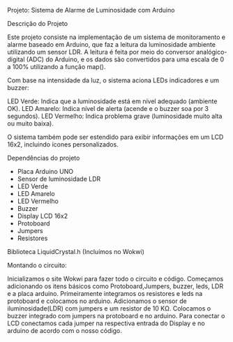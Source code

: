 Projeto: Sistema de Alarme de Luminosidade com Arduino


 Descrição do Projeto

Este projeto consiste na implementação de um sistema de monitoramento e alarme baseado em Arduino, que faz a leitura da luminosidade ambiente utilizando um sensor LDR. A leitura é feita por meio do conversor analógico-digital (ADC) do Arduino, e os dados são convertidos para uma escala de 0 a 100% utilizando a função map().

Com base na intensidade da luz, o sistema aciona LEDs indicadores e um buzzer:

LED Verde: Indica que a luminosidade está em nível adequado (ambiente OK).
LED Amarelo: Indica nível de alerta (acende e o buzzer soa por 3 segundos).
LED Vermelho: Indica problema grave (luminosidade muito alta ou muito baixa).

O sistema também pode ser estendido para exibir informações em um LCD 16x2, incluindo ícones personalizados.

 Dependências do projeto
 - Placa Arduino UNO
 - Sensor de luminosidade LDR 
 - LED Verde
 - LED Amarelo
 - LED Vermelho
 - Buzzer 
 - Display LCD 16x2 
 - Protoboard
 - Jumpers
 - Resistores
   

Biblioteca LiquidCrystal.h (Incluímos no Wokwi)


Montando o circuito:

Inicializamos o site Wokwi para fazer todo o circuito e código.
Começamos adicionando os itens básicos como Protoboard,Jumpers, buzzer, leds, LDR e a placa arduíno.
Primeiramente integramos os resistores e leds na protoboard e colocamos no arduino. 
Adicionamos o sensor de iluminosidade(LDR) com jumpers e um resistor de 10 KΩ.
Colocamos o buzzer integrado com jumpers na protoboard e no arduino.
Para conectar o LCD conectamos cada jumper na respectiva entrada do Display e no arduino de acordo com o nosso código.



